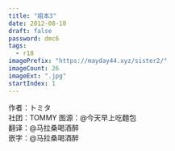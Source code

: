 ```yaml
---
title: "姐本3"
date: 2012-08-10
draft: false
password: dmc6
tags: 
  - r18
imagePrefix: "https://mayday44.xyz/sister2/"  
imageCount: 26
imageExt: ".jpg" 
startIndex: 1
---
```

作者：トミタ   
社团：TOMMY 
图源：@今天早上吃麵包    
翻译：@马拉桑喝酒醉   
嵌字：@马拉桑喝酒醉   